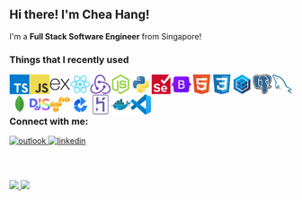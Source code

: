 <div>
  <h2>Hi there! I'm Chea Hang!</h2>
  <p>I'm a <b>Full Stack Software Engineer</b> from Singapore!</p>
  
  <h3>Things that I recently used</h3>
  <img align="left" width="36px" alt="Typescript" src="https://github.com/devicons/devicon/blob/master/icons/typescript/typescript-original.svg">
  <img align="left" width="36px" alt="JavaScript" src="https://github.com/devicons/devicon/blob/master/icons/javascript/javascript-original.svg">
  <img align="left" width="36px" alt="Express.js" src="https://github.com/devicons/devicon/blob/master/icons/express/express-original.svg">
  <img align="left" width="36px" alt="React" src="https://github.com/devicons/devicon/blob/master/icons/react/react-original.svg">
  <img align="left" width="36px" alt="Redux" src="https://github.com/devicons/devicon/blob/master/icons/redux/redux-original.svg">
  <img align="left" width="36px" alt="Node.js" src="https://github.com/devicons/devicon/blob/master/icons/nodejs/nodejs-original.svg">
  <img align="left" width="36px" alt="Python" src="https://github.com/devicons/devicon/blob/master/icons/python/python-original.svg">
  <img align="left" width="36px" alt="Selenium" src="https://github.com/devicons/devicon/blob/master/icons/selenium/selenium-original.svg">
  <img align="left" width="36px" alt="Bootstrap" src="https://github.com/devicons/devicon/blob/master/icons/bootstrap/bootstrap-original.svg" />
  <img align="left" width="36px" alt="HTML" src="https://github.com/devicons/devicon/blob/master/icons/html5/html5-original.svg">
  <img align="left" width="36px" alt="CSS" src="https://github.com/devicons/devicon/blob/master/icons/css3/css3-original.svg">
  <img align="left" width="36px" alt="Sequelize" src="https://github.com/devicons/devicon/blob/master/icons/sequelize/sequelize-original.svg">
  <img align="left" width="36px" alt="PostgreSQL" src="https://github.com/devicons/devicon/blob/master/icons/postgresql/postgresql-original.svg">
  <img align="left" width="36px" alt="MySQL" src="https://github.com/devicons/devicon/blob/master/icons/mysql/mysql-original.svg">
  <img align="left" width="36px" alt="MongoDB" src="https://github.com/devicons/devicon/blob/master/icons/mongodb/mongodb-original.svg">
  <img align="left" width="36px" alt="Discord.js" src="https://github.com/devicons/devicon/blob/master/icons/discordjs/discordjs-original.svg">
  <img align="left" width="36px" alt="AWS" src="https://github.com/devicons/devicon/blob/master/icons/amazonwebservices/amazonwebservices-original.svg" />
  <img align="left" width="36px" alt="Bamboo" src="https://github.com/devicons/devicon/blob/master/icons/bamboo/bamboo-original.svg" />
  <img align="left" width="36px" alt="Heroku" src="https://github.com/devicons/devicon/blob/master/icons/heroku/heroku-original.svg">
  <img align="left" width="36px" alt="Docker" src="https://github.com/devicons/devicon/blob/master/icons/docker/docker-original.svg">
  <img align="left" width="36px" alt="VSCode" src="https://github.com/devicons/devicon/blob/master/icons/vscode/vscode-original.svg">
  
  <br /> <br /> <br />
  
  <h3>Connect with me:</h3>
  <a href="mailto:cheahang@outlook.com">
    <img alt="outlook" src="https://img.shields.io/badge/Microsoft_Outlook-0078D4?style=for-the-badge&logo=microsoft-outlook&logoColor=white" />
  </a>
  <a href="https://www.linkedin.com/in/cheahang/">
    <img alt="linkedin" src="https://img.shields.io/badge/linkedin-%230077B5.svg?style=for-the-badge&logo=linkedin&logoColor=white" />
  </a>
  
  <br></br>

  <a href="https://github.com/anuraghazra/github-readme-stats">
    <img src="https://github-readme-stats.vercel.app/api?username=cheahang-chan&count_private=true&hide=issues&show_icons=true&theme=dracula" />
  </a>
  <a href="https://github.com/anuraghazra/github-readme-stats">
    <img src="https://github-readme-stats.vercel.app/api/top-langs/?username=cheahang-chan&layout=compact&theme=dracula" />
  </a>
</div>
